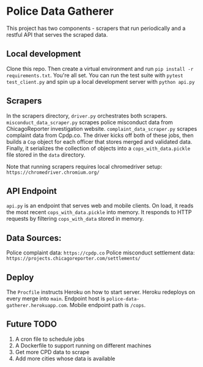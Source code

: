 # Police Data Gatherer

This project has two components - scrapers that run periodically and a restful API that serves the scraped data.

## Local development
Clone this repo. Then create a virtual environment and run `pip install -r requirements.txt`. You're all set. You can run the test suite with `pytest test_client.py` and spin up a local development server with `python api.py`

## Scrapers
In the scrapers directory, `driver.py` orchestrates both scrapers. `misconduct_data_scraper.py` scrapes police misconduct data from ChicagoReporter investigation website. `complaint_data_scraper.py` scrapes complaint data from Cpdp.co. The driver kicks off both of these jobs, then builds a `Cop` object for each officer that stores merged and validated data. Finally, it serializes the collection of objects into a `cops_with_data.pickle` file stored in the `data` directory.

Note that running scrapers requires local chromedriver setup: `https://chromedriver.chromium.org/`

## API Endpoint
`api.py` is an endpoint that serves web and mobile clients. On load, it reads the most recent `cops_with_data.pickle` into memory. It responds to HTTP requests by filtering `cops_with_data` stored in memory.

## Data Sources:
Police complaint data: `https://cpdp.co`
Police misconduct settlement data: `https://projects.chicagoreporter.com/settlements/`

## Deploy
The `Procfile` instructs Heroku on how to start server. Heroku redeploys on every merge into `main`. Endpoint host is `police-data-gatherer.herokuapp.com`. Mobile endpoint path is `/cops`.

## Future TODO
1. A cron file to schedule jobs
1. A Dockerfile to support running on different machines
1. Get more CPD data to scrape
1. Add more cities whose data is available
